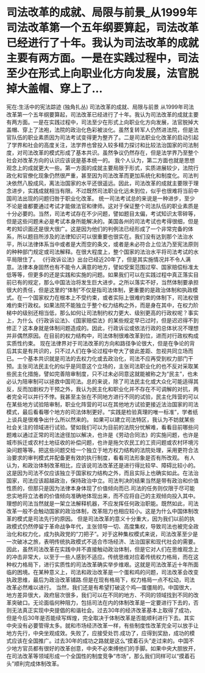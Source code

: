 # 司法改革的成就、局限与前景_从1999年司法改革第一个五年纲要算起，司法改革已经进行了十年。我认为司法改革的成就主要有两方面。一是在实践过程中，司法至少在形式上向职业化方向发展，法官脱掉大盖帽、穿上了...

宪在:生活中的宪法踪迹 (独角扎丛)
司法改革的成就、局限与前景
从1999年司法改革第一个五年纲要算起，司法改革已经进行了十年。我认为司法改革的成就主要有两方面。一是在实践过程中，司法至少在形式上向职业化方向发展，法官脱掉大盖帽、穿上了法袍，法院的政治化色彩被淡化。虽然复转军人仍然进法院，但是法官队伍的职业素质因为司法考试变得更为整齐了。二是司法职业化改革的启动引起了学界和社会的高度关注，法学界也曾投入较多精力探讨和比较法治国家的司法制度，对司法改革的模式形成了基本共识。虽然争议仍然存在，但是法学界乃至整个社会对改革方向的认识应该说是基本统一的。
我个人认为，第二方面也就是思想观念上的成就更大一些。第一方面的成就主要局限于形式，实质进展较少，法院行政化和官僚化现象仍然很严重，甚至因为司法改革而更加系统化和制度化。司法判决依然八股成风，离法治国家的水平还很遥远。因此，司法改革的成就主要限于理念进步，实践成就相当有限。不过既然司法职业化远未到位，似乎也很难将当前中国司法出现的问题归咎于职业化改革。
统一司法考试总的来说是一种进步，至少不论是谁都要通过考试才能做法官和律师。这对于保证整个司法队伍的职业素质是十分必要的。当然，司法考试存在不少问题，譬如题目太偏，考试知识太零碎等，但是这些问题未必是考试本身所能解决的。美国各州的司法考试也考得很细，但是考的知识面还是很大很广。这是因为他们的判例法已经形成了一个非常完备的体系，所以题目所涉及的法律知识可以很重要也很实在。我们没有达到那个法治水平，所以法律体系当中或者是大而空的条文，或者是未必符合上位法乃至宪法原则的种种部门规定或司法解释。在很大程度上，整个国家的法治水平将司法考试的水平局限住了。
《行政诉讼法》出台已经近20年了，但是其实施情况并不令人满意。法律本身固然也有不能令人满意的地方，譬如受案范围过窄、国家赔偿标准太低等等，但更多的还是实践和实施的问题。如果我们可以在实践过程中真正落实目前已有的规定，那么中国法治将发生巨大进步。之所以落实不好，当然体制要承担很大的责任，但是这里的“体制”不仅是指司法体制，更重要的是政治体制和执政模式。在一个国家权力在根本上不受约束，或者实际上很难约束的体制下，司法权很难约束行政权。如果法院不能独立于整个权力结构之外，而是身在其中，在权力阶梯中的级别还相当低，那么如何让司法制约权力更大、级别更高的行政权呢？事实上，为什么《行政诉讼法》、《国家赔偿法》的某些规定早已过时，但是迟迟得不到修正？这本身就是体制问题造成的。因此，行政诉讼或依法行政的总体状况不理想并非偶然原因。在目前的权力结构中，司法体制很难改革到位，进而对行政权构成实质性约束。
现在法律界对于司法改革的方向和路径争论很大，但是在争论的背后其实是有共识的，只不过人们在争论过程中夸大了彼此差距、忽视共同立场而已。一个基本共识就是司法的去权力化或去政治化，司法不应再受到权力部门干预。主张司法民主化的似乎是同意这个立场的，主张司法职业化的也不反对采取某些民主化措施，譬如完善陪审制度，只不过未必同意这就能被称之为“民主”，也未必认为陪审制可以拯救中国司法。总的来说，除了司法民主化或大众化可能适得其反，反而加剧权力干预之外，我认为民主化和职业化并不存在不可调解的对抗，两者完全可以并行不悖。我甚至主张在不同地方进行不同的试验，民主化阵营的可以在某些地方试验陪审制，职业化阵营的可以在其他地方试验更接近法治国家的司法模式，最后看看哪个地方的司法体制更好。“实践是检验真理的唯一标准”，学者纸上谈兵是很难争出什么所以然来的。
如果可以建立司法特区，我认为不妨就某些社会关注的领域进行试验。譬如我们可以为目前的法院分忧解难，看看目前哪些问题难以通过正常的司法途径加以解决，也许是《劳动合同法》的实施问题，也许是城市拆迁或农村土地征收的补偿问题，也许是拖欠农民工的工资问题或农村环境污染问题等等。把这些问题交给一个独立于地方权力结构的法院处理，采用更符合法治要求的审判模式并配备更有效的执行制度，看看司法形象是否有所改观。
有人认为，和政治体制改革相比，应该说司法改革还是进行得比较早、障碍比较小的。这是因为司法不仅应该独立于国家权力结构之外，而且实际上也确实如此。在法治国家，司法应该超越政治，保持政治中立。司法判决的结果当然是带有政治和价值性质的，但那只是因为法律本身体现了价值倾向而已.司法的任务则仅限于尽可能忠实地将立法者的价值倾向准确地体现出来，而不应将自己的主观倾向投入其中。理想的司法当然就是一架立法解释机器，不应发挥任何政治职能。既然如此，司法改革一般不会触动国家的政治体制，改革阻力也相应较小。这是为什么中国体制改革的模式是司法先行的原因。
但是司法改革的意义十分重大，因为我们以前的执政模式仍然停留于革命战争年代，主张领导一切、高度集权，导致司法也被完全政治化和权力化，成为执政党的“刀把子”。对于这种集权模式来说，司法改革至少是一次破冰之旅，表明传统执政模式不适合市场经济、法治国家和现代社会的需要。因此，虽然司法改革在实践中并不直接触动政治体制，但是它对人们在思维观念上的冲击非常大，以至于一些人感到不适应。传统思维对应着传统权力格局，而在这种权力格局下，进行实质性的司法改革确实举步维艰。这就是司法改革近十年所面临的困境。在某种意义上，司法和政治改革是一个蛋和鸡的问题，司法改革会改变执政思维，最后为政治改革铺路.但是在现有格局下，权力格局一点不松动，司法改革必然难以进行。
当然，我们还是有希望打破这个鸡—蛋僵局的。中国很大，地方差异很大，政府层次很多，我们可以在不同的地方、不同的领域找到不同的改革突破口。无论面临何种阻力，包括司法在内的体制改革是一定要进行下去的，否则无法真正实现中央提倡的和谐社会。过去30年的经济改革基本上取得了成功，但是今后30年是否能续写辉煌，完全取决于体制改革是否能顺利进行下去。其实中央没有必要管得太多。就和市场经济改革一样，有些制度性改革完全可以放手让地方先行，中央坐观成效。失败了，应接受处罚.成功了，应得到奖励，成功的模式应该在全国推广。过去30年的成功之路就是这么“摸着石头”走过来的。中国不少地方官员都有很好的改革创意，中央不必束缚他们的手脚。如果中央大胆放开，在司法改革等领域形成一个全国性的制度竞争“市场”，那么我们同样可以“摸着石头”顺利完成体制改革。